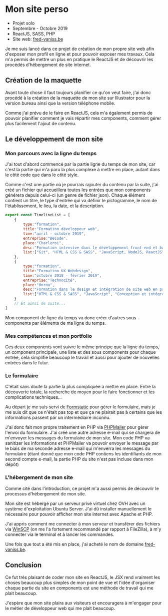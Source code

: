 # Mon site perso

* Projet solo
* Septembre - Octobre 2019
* ReactJS, SASS, PHP
* Site web: [fred-vaniss.be](http://fred-vaniss.be)

Je me suis lancé dans ce projet de création de mon propre site web afin d'exposer mon profil en ligne et pour pouvoir exposer mes travaux. Cela m'a permis de mettre un plus en pratique le ReactJS et de découvrir les procédés d'hébergement de site internet.

## Création de la maquette

Avant toute chose il faut toujours planifier ce qu'on veut faire, j'ai donc procédé à la création de la maquette de mon site sur Illustrator pour la version bureau ainsi que la version téléphone mobile.

Comme j'ai prévu de le faire en ReactJS, cela m'a également permis de pouvoir planifier comment je vais répartir mes components, comment gérer plus facilement l'ajout de contenu.

## Le développement de mon site

### Mon parcours avec la ligne du temps

J'ai tout d'abord commencé par la partie ligne du temps de mon site, car c'est la partie qui m'a paru la plus complexe à mettre en place, autant dans le côté code que dans le côté style.

Comme c'est une partie où je pourrais rajouter du contenu par la suite, j'ai créé un fichier qui accueillera toutes les entrées que mon components générera depuis celui-ci (un genre de fichier json). Chaque élément contient un titre, le type d'entrée qui va définir le pictogramme, le nom de l'établissement, le lieu, la date, et la description.

```javascript
export const TimelineList = [
	{
		type:"formation",
		title:"Formation développeur web",
		time:"avril - octobre 2019",
		entreprise:"BeCode",
		place:"Charleroi",
		desc:"Formation intensive dans le développement front-end et back-end. On a appris à apprendre différents langages de programmation ainsi que les différents frameworks. On a également réalisé plusieurs travaux de groupe, participés aux événements tels que les Hackathons, Coder Dojos et autres...",
		list:["Git", "HTML & CSS & SASS", "JavaScript, NodeJS, ReactJS", "PHP & MySQL & Wordpress"]
	},
	{
		type:"formation",
		title:"Formation UX Webdesign",
		time:"octobre 2018 - février 2019",
		entreprise:"Technocité",
		place:"Hornu",
		desc:"Formation dans le design et intégration de site web en prenant compte de l’expérience utilisateur. ",
		list:["HTML & CSS & SASS", "JavaScript", "Conception et intégration de sites web", "Méthode agile", "Responsive webdesign"]
	}
    // Et ainsi de suite...     
]
```



Mon component de ligne du temps va donc créer d'autres sous-components par éléments de ma ligne du temps.

### Mes compétences et mon portfolio

Ces deux components vont suivre le même principe que la ligne du temps, un component principale, une liste et des sous components pour chaque entrée, cela simplifie beaucoup le travail et aussi pour ajouter de nouvelles entrées dans le futur.

### Le formulaire

C'était sans doute la partie la plus compliquée à mettre en place. Entre la découverte totale, la recherche de moyen pour le faire fonctionner et les complications techniques...

Au départ je me suis servi de [Formstatic](https://formstatic.dev/) pour gérer le formulaire, mais je me suis dit que ce n'était pas top et que ça ne plairait pas à certains que les informations passent par un intermédiaire inconnu.

J'ai donc fait mon propre traitement en PHP via [PHPMailer](https://github.com/PHPMailer/PHPMailer) pour gérer l'envoi du formulaire. J'ai créé une autre adresse e-mail qui se chargera de m'envoyer les messages du formulaire de mon site. Mon code PHP va sanitizer les informations et PHPMailer va pouvoir envoyer le message par le biais de ma seconde adresse e-mail qui m'enverra les messages du formulaire (étant donné que mon code PHP contiens les identifiants de mon second compte e-mail, la partie PHP du site n'est pas incluse dans mon dépôt)

### L'hébergement de mon site

Comme cité dans l'introduction, ce projet m'a aussi permis de découvrir le processus d'hébergement de mon site.

Mon site est hébergé par un serveur privé virtuel chez OVH avec un système d'exploitation Ubuntu Server.  J'ai dû installer manuellement le nécessaire pour pouvoir afficher mon site internet avec Apache et PHP.

J'ai appris comment me connecter à mon serveur et transférer des fichiers via [WinSCP](https://winscp.net) (on me l'a fortement recommandé par rapport à FileZilla), à m'y connecter via le terminal et à lancer les commandes.

Une fois que tout a été mis en place, j'ai acheté le nom de domaine [fred-vaniss.be](http://fred-vaniss.be).

## Conclusion

Ce fut très plaisant de coder mon site en ReactJS, le JSX rend vraiment les choses beaucoup plus simples de mon point de vue et l'idée d'organiser chaque partie du site en components est une méthode de travail qui me plait beaucoup.

J'espère que mon site plaira aux visiteurs et encouragera à m'engager pour le métier de développeur web qui me plait beaucoup.

